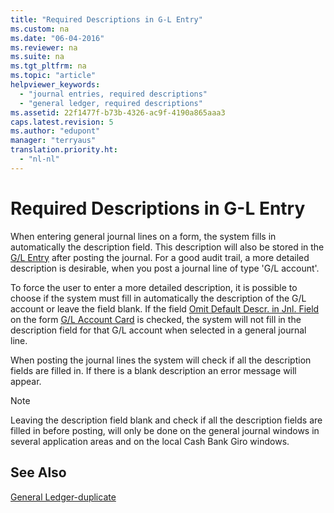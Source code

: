 ```yaml
---
title: "Required Descriptions in G-L Entry"
ms.custom: na
ms.date: "06-04-2016"
ms.reviewer: na
ms.suite: na
ms.tgt_pltfrm: na
ms.topic: "article"
helpviewer_keywords: 
  - "journal entries, required descriptions"
  - "general ledger, required descriptions"
ms.assetid: 22f1477f-b73b-4326-ac9f-4190a865aaa3
caps.latest.revision: 5
ms.author: "edupont"
manager: "terryaus"
translation.priority.ht: 
  - "nl-nl"
---
```

# Required Descriptions in G-L Entry
When entering general journal lines on a form, the system fills in automatically the description field. This description will also be stored in the [G\/L Entry](assetId:///2b5b8281-fbfa-4b7f-a154-a9ec61afadfe) after posting the journal. For a good audit trail, a more detailed description is desirable, when you post a journal line of type 'G\/L account'.  
  
 To force the user to enter a more detailed description, it is possible to choose if the system must fill in automatically the description of the G\/L account or leave the field blank. If the field [Omit Default Descr. in Jnl. Field](../../LocalFunctionalityForMicrosoftDynamicsNav2016/Netherlands/-$-t_15_11400-omit-default-descr.-in-jnl.-field-$-.md) on the form [G\/L Account Card](assetId:///866b5e10-d4e8-4b16-a5af-37ff7ced8abf) is checked, the system will not fill in the description field for that G\/L account when selected in a general journal line.  
  
 When posting the journal lines the system will check if all the description fields are filled in. If there is a blank description an error message will appear.  
  
> [!NOTE]  
>  Leaving the description field blank and check if all the description fields are filled in before posting, will only be done on the general journal windows in several application areas and on the local Cash Bank Giro windows.  
  
## See Also  
 [General Ledger\-duplicate](../../LocalFunctionalityForMicrosoftDynamicsNav2016/Netherlands/general-ledger-duplicate.md)